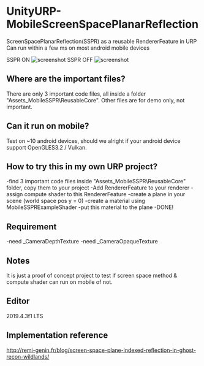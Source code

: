 # UnityURP-MobileScreenSpacePlanarReflection
 ScreenSpacePlanarReflection(SSPR) as a reusable RendererFeature in URP
 Can run within a few ms on most android mobile devices
 
 SSPR ON
 ![screenshot](https://i.imgur.com/cNaVHLK.png)
 SSPR OFF
 ![screenshot](https://i.imgur.com/0WCIcTM.png)

 Where are the important files?
-------------------
 There are only 3 important code files, all inside a folder "Assets\_MobileSSPR\ReusableCore".
 Other files are for demo only, not important.
 
 Can it run on mobile?
-------------------
 Test on ~10 android devices, should we alright if your android device support OpenGLES3.2 / Vulkan.
 
 How to try this in my own URP project?
 -------------------
 -find 3 important code files inside "Assets\_MobileSSPR\ReusableCore" folder, copy them to your project
 -Add RendererFeature to your renderer
 -assign compute shader to this RendererFeature
 -create a plane in your scene (world space pos y = 0)
 -create a material using MobileSSPRExampleShader
 -put this material to the plane
 -DONE!
 
 Requirement
 -------------------
 -need _CameraDepthTexture
 -need _CameraOpaqueTexture
 
 Notes
 -------------------
 It is just a proof of concept project to test if screen space method & compute shader can run on mobile of not.
 
 Editor
 -------------------
2019.4.3f1 LTS

Implementation reference
-------------------
http://remi-genin.fr/blog/screen-space-plane-indexed-reflection-in-ghost-recon-wildlands/
 
 
